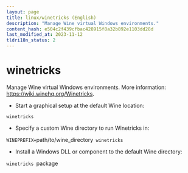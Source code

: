 ```yaml
---
layout: page
title: linux/winetricks (English)
description: "Manage Wine virtual Windows environments."
content_hash: e504c2f439cfbac428915f8a32b892e1103dd28d
last_modified_at: 2023-11-12
tldri18n_status: 2
---
```

# winetricks

Manage Wine virtual Windows environments.
More information: <https://wiki.winehq.org/Winetricks>.

- Start a graphical setup at the default Wine location:

`winetricks`

- Specify a custom Wine directory to run Winetricks in:

`WINEPREFIX=`<span class="tldr-var badge badge-pill bg-dark-lm bg-white-dm text-white-lm text-dark-dm font-weight-bold">path/to/wine_directory</span>` winetricks`

- Install a Windows DLL or component to the default Wine directory:

`winetricks `<span class="tldr-var badge badge-pill bg-dark-lm bg-white-dm text-white-lm text-dark-dm font-weight-bold">package</span>
